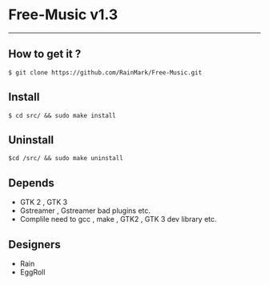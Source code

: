 # Free-Music v1.3
***
## How to get it ?
` $ git clone https://github.com/RainMark/Free-Music.git `
## Install
` $ cd src/ && sudo make install `
## Uninstall
` $cd /src/ && sudo make uninstall `
## Depends
+ GTK 2 , GTK 3
+ Gstreamer , Gstreamer bad plugins etc.
+ Complile need to gcc , make , GTK2 , GTK 3 dev library etc.

## Designers
+ Rain
+ EggRoll
